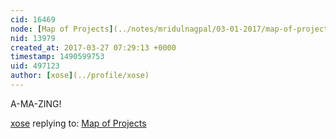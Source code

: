 ```yaml
---
cid: 16469
node: [Map of Projects](../notes/mridulnagpal/03-01-2017/map-of-projects)
nid: 13979
created_at: 2017-03-27 07:29:13 +0000
timestamp: 1490599753
uid: 497123
author: [xose](../profile/xose)
---
```


A-MA-ZING!

[xose](../profile/xose) replying to: [Map of Projects](../notes/mridulnagpal/03-01-2017/map-of-projects)

